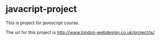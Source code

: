 # javacript-project

This is project for javescript course.

The url for this project is http://www.london-webdesign.co.uk/project/js/
